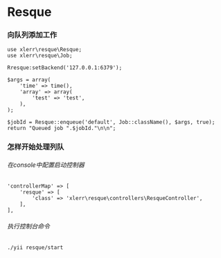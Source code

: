 Resque
=======================================

### 向队列添加工作 ###
	use xlerr\resque\Resque;
	use xlerr\resque\Job;
	 
	Rresque:setBackend('127.0.0.1:6379');
	
	$args = array(
		'time' => time(),
		'array' => array(
			'test' => 'test',
		),
	);
	
	$jobId = Resque::enqueue('default', Job::className(), $args, true);
	return "Queued job ".$jobId."\n\n";


### 怎样开始处理列队 ###

###### 在console中配置启动控制器 ######
	'controllerMap' => [
		'resque' => [
			'class' => 'xlerr\resque\controllers\ResqueController',
		],
	],

###### 执行控制台命令 ######
	./yii resque/start